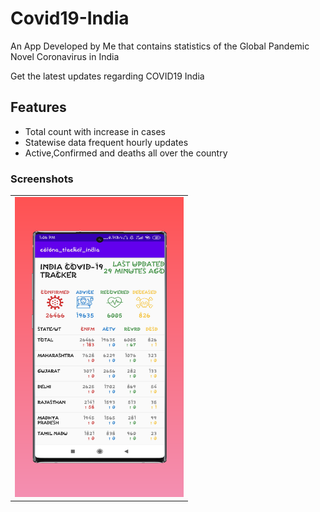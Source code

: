 # Covid19-India
An App Developed by Me that contains statistics of the Global Pandemic Novel Coronavirus in India

Get the latest updates regarding COVID19 India 

   ##   Features

- Total count with increase in cases 
- Statewise data frequent hourly updates
- Active,Confirmed and deaths all over the country

 ### Screenshots
 
 <table>
 
  <tr>
            <td><img src = "sc.png" height = "480" width="270"></td>
            
  </tr>
  
  
  
  </table>
 
 
 
 
